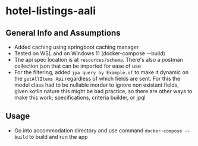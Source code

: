 # hotel-listings-aali

## General Info and Assumptions

* Added caching using springboot caching manager
* Tested on WSL and on Windows 11 (docker-compose --build)
* The api spec location is at `resources/schema`. There's also a postman collection json that can be imported for ease
  of use
* For the filtering, added `jpa query by Example.of` to make it dynamic on the `getAllItems Api` regardless of which
  fields are sent. For this the model class had to be nullable inorder to ignore non existant fields,
  given kotlin nature this might be bad practice, so there are other ways to make this work; specifications, criteria
  builder, or jpql

## Usage

* Go into accommodation directory and use command `docker-compose --build` to build and run the app
